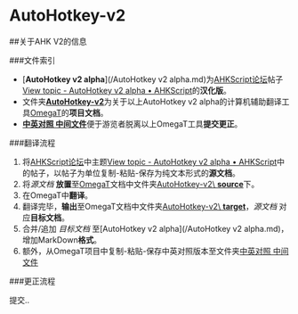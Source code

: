 AutoHotkey-v2
=============

##关于AHK V2的信息

###文件索引
* [**AutoHotkey v2 alpha**](/AutoHotkey v2 alpha.md)为[AHKScript论坛](http://ahkscript.org/boards)帖子[View topic - AutoHotkey v2 alpha • AHKScript](http://ahkscript.org/boards/viewtopic.php?f=24&t=2120)的**汉化版**。
* 文件夹[**AutoHotkey-v2**](/AutoHotkey-v2)为关于以上AutoHotkey v2 alpha的计算机辅助翻译工具[OmegaT](www.omegat.org)的**项目文档**。
* [**中英对照 中间文件**](/%E4%B8%AD%E8%8B%B1%E5%AF%B9%E7%85%A7%20%E4%B8%AD%E9%97%B4%E6%96%87%E4%BB%B6)便于游览者脱离以上OmegaT工具**提交更正**。

###翻译流程

1. 将[AHKScript论坛](http://ahkscript.org/boards)中主题[View topic - AutoHotkey v2 alpha • AHKScript](http://ahkscript.org/boards/viewtopic.php?f=24&t=2120)中的帖子，以帖子为单位复制-粘贴-保存为纯文本形式的**源文档**。
2. 将*源文档* **放置**至[OmegaT](www.omegat.org)文档中文件夹[AutoHotkey-v2\ **source**](AutoHotkey-v2/source)下。
3. 在OmegaT中**翻译**。
4. 翻译完毕，**输出**至OmegaT文档中文件夹[AutoHotkey-v2\ **target**](AutoHotkey-v2/target)，*源文档* 对应**目标文档**。
5. 合并/追加 *目标文档* 至[AutoHotkey v2 alpha](/AutoHotkey v2 alpha.md)，增加MarkDown**格式**。
6. 额外，从OmegaT项目中复制-粘贴-保存中英对照版本至文件夹[中英对照 中间文件](/%E4%B8%AD%E8%8B%B1%E5%AF%B9%E7%85%A7%20%E4%B8%AD%E9%97%B4%E6%96%87%E4%BB%B6)  

###更正流程

提交..